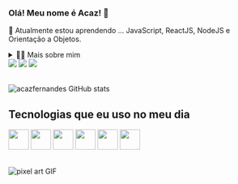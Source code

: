 <!-- Título principal -->
### Olá! Meu nome é Acaz! 👋
<!-- Seção secundária -->
🌱 Atualmente estou aprendendo ... JavaScript, ReactJS, NodeJS e Orientação a Objetos.

<!-- Dropdown -->
<details>
  <summary>👨‍💻 Mais sobre mim</summary>

  - 💬 Tenho 30 anos, já atuo na área de tecnologia desde 2018, começando como estagiário de TI, passando para Analista de Suporte, Analista de TI, Analista de Infraestrutura. Responsável por implantação, integração e sustentação de diversas tecnologias como, Windows Server, File Server, Print Server, Active Directory, GPO, ZABBIX + GRAFANA, OCS Inventory + GLPI. Criação de documentações como SLA, Política de Segurança da Informação entre diversas outras tecnologias.

  - ⚡ Hoje estou unindo meus conhecimentos e ideias para desenvolver novas habilidades para me tornar um dev.
</details>

<div style="display: inline_block">
  <a href="https://www.linkedin.com/in/acaz-fernandes/" style="text-decoration: none;">
    <img src="https://img.shields.io/badge/LinkedIn-0077B5?style=for-the-badge&logo=linkedin&logoColor=white">
  </a>
  <a href="mailto:acazfernandess@gmail.com" style="text-decoration: none;">
    <img src="https://img.shields.io/badge/Gmail-D14836?style=for-the-badge&logo=gmail&logoColor=white">
  </a>
  <a href="https://wa.me/5585982216970" style="text-decoration: none;">
    <img src="https://img.shields.io/badge/WhatsApp-25D366?style=for-the-badge&logo=whatsapp&logoColor=white">
  </a>
</div>

<br>

<!-- GitHub Stats -->
  ![acazfernandes GitHub stats](https://github-readme-stats.vercel.app/api?username=acazfernandes\&rank_icon=github)


<!-- Seção das tecnologias utilizadas -->
## Tecnologias que eu uso no meu dia
<div style="display: inline_block">
  <img src="https://cdn.jsdelivr.net/gh/devicons/devicon@latest/icons/html5/html5-original.svg" width="40" />
  <img src="https://cdn.jsdelivr.net/gh/devicons/devicon@latest/icons/css3/css3-original.svg" width="40" />
  <img src="https://cdn.jsdelivr.net/gh/devicons/devicon@latest/icons/javascript/javascript-original.svg" width="40" />
  <img src="https://cdn.jsdelivr.net/gh/devicons/devicon@latest/icons/react/react-original-wordmark.svg" width="40" />
  <img src="https://cdn.jsdelivr.net/gh/devicons/devicon@latest/icons/nodejs/nodejs-original-wordmark.svg" width="40" />
  <img src="https://cdn.jsdelivr.net/gh/devicons/devicon@latest/icons/mysql/mysql-original-wordmark.svg" width="40" />
</div><br/>

<!-- GIF -->
![pixel art GIF](https://github.com/user-attachments/assets/7b74a2ca-e3e7-49c0-b376-bb134bd33d10)

